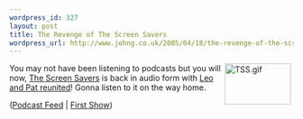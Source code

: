 ```yaml
--- 
wordpress_id: 327
layout: post
title: The Revenge of The Screen Savers
wordpress_url: http://www.johng.co.uk/2005/04/18/the-revenge-of-the-screen-savers/
---
```

<img width="117" vspace="0" hspace="5" height="73" border="0" align="right" src="http://www.johng.co.uk/wp-content/images/TSS.gif" alt="TSS.gif" title="TSS.gif" />

You may not have been listening to podcasts but you will now, <a href="http://en.wikipedia.org/wiki/The_Screen_Savers">The Screen Savers</a> is back in audio form with <a href="http://leoville.com/blog/index.php/C2/">Leo and Pat reunited</a>! Gonna listen to it on the way home.

(<a href="http://leoville.tv/tlr/tlr.php">Podcast Feed</a> | <a href="http://leoville.tv.nyud.net:8090/tlr/TLR20050417.mp3">First Show</a>)